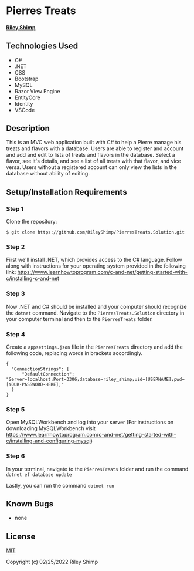# Pierres Treats

#### [Riley Shimp](https://www.github.com/rileyshimp)

## Technologies Used

* C#
* .NET
* CSS
* Bootstrap
* MySQL
* Razor View Engine
* EntityCore
* Identity
* VSCode

## Description

This is an MVC web application built with C# to help a Pierre manage his treats and flavors with a database. Users are able to register and account and add and edit to lists of treats and flavors in the database. Select a flavor, see it's details, and see a list of all treats with that flavor, and vice versa. Users without a registered account can only view the lists in the database without ability of  editing.

## Setup/Installation Requirements

### Step 1
Clone the repository:
``` 
$ git clone https://github.com/RileyShimp/PierresTreats.Solution.git 
```
### Step 2
First we'll install .NET, which provides access to the C# language. Follow along with instructions for your operating system provided in the following link: 
https://www.learnhowtoprogram.com/c-and-net/getting-started-with-c/installing-c-and-net

### Step 3
Now .NET and C# should be installed and your computer should recognize the `dotnet` command.
Navigate to the `PierresTreats.Solution` directory in your computer terminal and then to the `PierresTreats` folder.

### Step 4
Create a `appsettings.json` file in the `PierresTreats` directory and add the following code, replacing words in brackets accordingly.

```
{
  "ConnectionStrings": {
      "DefaultConnection": "Server=localhost;Port=3306;database=riley_shimp;uid=[USERNAME];pwd=[YOUR-PASSWORD-HERE];"
  }
}
```

### Step 5
Open MySQLWorkbench and log into your server (For instructions on downloading MySQLWorkbench visit https://www.learnhowtoprogram.com/c-and-net/getting-started-with-c/installing-and-configuring-mysql)

### Step 6
In your terminal, navigate to the `PierresTreats` folder and run the command `dotnet ef database update`

Lastly, you can run the command `dotnet run`

## Known Bugs

* none

## License

[MIT](https://opensource.org/licenses/MIT)

Copyright (c) 02/25/2022 Riley Shimp